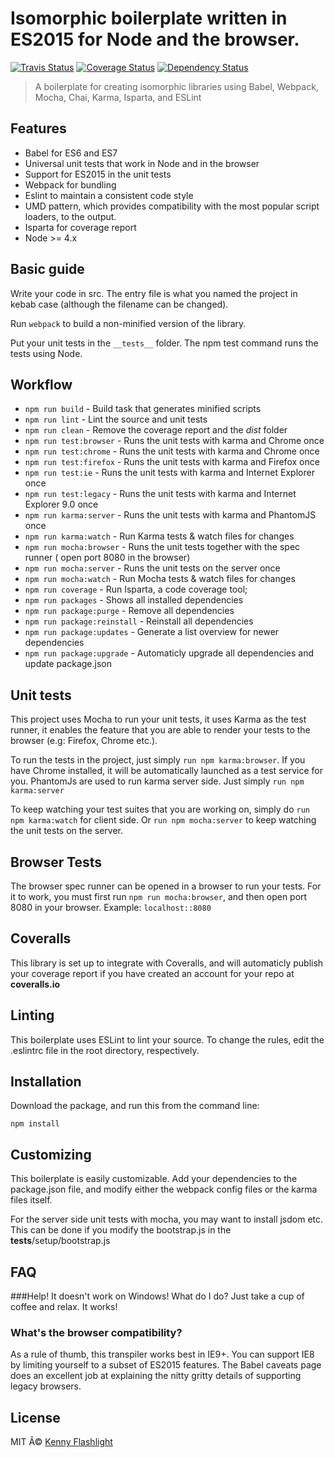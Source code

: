# Isomorphic boilerplate written in ES2015 for Node and the browser.

[![Travis Status][trav_img]][trav_site]
[![Coverage Status](https://coveralls.io/repos/Kflash/trolly/badge.svg?branch=master&service=github)](https://coveralls.io/github/Kflash/trolly?branch=master)
[![Dependency Status](https://david-dm.org/kflash/trolly.svg)](https://david-dm.org/kflash/trolly)

> A boilerplate for creating isomorphic libraries using Babel, Webpack, Mocha, Chai, Karma, Isparta, and ESLint

## Features

* Babel for ES6 and ES7
* Universal unit tests that work in Node and in the browser
* Support for ES2015 in the unit tests
* Webpack for bundling
* Eslint to maintain a consistent code style
* UMD pattern, which provides compatibility with the most popular script loaders, to the output.
* Isparta for coverage report
* Node >= 4.x

## Basic guide

Write your code in src. The entry file is what you named the project in kebab case (although the filename can be changed).

Run `webpack` to build a non-minified version of the library.

Put your unit tests in the `__tests__` folder. The npm test command runs the tests using Node. 

## Workflow

* `npm run build` - Build task that generates minified scripts
* `npm run lint` - Lint the source and unit tests
* `npm run clean` - Remove the coverage report and the *dist* folder
* `npm run test:browser` - Runs the unit tests with karma and Chrome once
* `npm run test:chrome` - Runs the unit tests with karma and Chrome once
* `npm run test:firefox` - Runs the unit tests with karma and Firefox once
* `npm run test:ie` - Runs the unit tests with karma and Internet Explorer once
* `npm run test:legacy` - Runs the unit tests with karma and Internet Explorer 9.0 once
* `npm run karma:server` - Runs the unit tests with karma and PhantomJS once
* `npm run karma:watch` - Run Karma tests & watch files for changes
* `npm run mocha:browser` - Runs the unit tests together with the spec runner ( open port 8080 in the browser)
* `npm run mocha:server` - Runs the unit tests on the server once
* `npm run mocha:watch` - Run Mocha tests & watch files for changes
* `npm run coverage` - Run Isparta, a code coverage tool;
* `npm run packages` - Shows all installed dependencies
* `npm run package:purge` - Remove all dependencies
* `npm run package:reinstall` - Reinstall all dependencies
* `npm run package:updates` - Generate a list overview for newer dependencies
* `npm run package:upgrade` - Automaticly upgrade all dependencies and update package.json

## Unit tests

This project uses Mocha to run your unit tests, it uses Karma as the test runner, it enables the feature that you are able to render your tests to the browser (e.g: Firefox, Chrome etc.).

To run the tests in the project, just simply `run npm karma:browser`. If you have Chrome installed, it will be automatically launched as a test service for you. PhantomJs are used to run karma server side. Just simply `run npm karma:server`

To keep watching your test suites that you are working on, simply do `run npm karma:watch` for client side. Or `run npm mocha:server` to keep watching the unit tests on the server.

## Browser Tests

The browser spec runner can be opened in a browser to run your tests. For it to work, you must first run `npm run mocha:browser`, and
then open port 8080 in your browser. Example: `localhost::8080` 

## Coveralls

This library is set up to integrate with Coveralls, and will automaticly publish your coverage report if you have created an account for your repo at **coveralls.io**

## Linting

This boilerplate uses ESLint to lint your source. To change the rules, edit the .eslintrc file in the root directory, respectively.

## Installation

Download the package, and run this from the command line:

```
npm install 
```

## Customizing

This boilerplate is easily customizable. Add your dependencies to the package.json file, and modify either the webpack config files or the karma files itself. 

For the server side unit tests with mocha, you may want to install jsdom etc. This can be done if you modify the bootstrap.js in the __tests__/setup/bootstrap.js

[trav_img]: https://api.travis-ci.org/Kflash/trolly.svg
[trav_site]: https://travis-ci.org/Kflash/trolly.svg?branch=master

## FAQ

###Help! It doesn't work on Windows! What do I do?
Just take a cup of coffee and relax. It works!

### What's the browser compatibility?
As a rule of thumb, this transpiler works best in IE9+. You can support IE8 by limiting yourself to a subset of ES2015 features. The Babel caveats page does an excellent job at explaining the nitty gritty details of supporting legacy browsers.

## License
MIT Â© [Kenny Flashlight](https://github.com/kflash)


